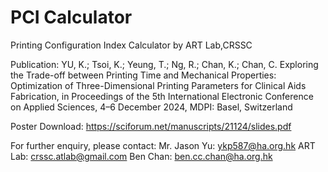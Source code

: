 # PCI Calculator
Printing Configuration Index Calculator by ART Lab,CRSSC

Publication:
YU, K.; Tsoi, K.; Yeung, T.; Ng, R.; Chan, K.; Chan, C. Exploring the Trade-off between Printing Time and Mechanical Properties: Optimization of Three-Dimensional Printing Parameters for Clinical Aids Fabrication, in Proceedings of the 5th International Electronic Conference on Applied Sciences, 4–6 December 2024, MDPI: Basel, Switzerland

Poster Download:
https://sciforum.net/manuscripts/21124/slides.pdf

For further enquiry, please contact:
Mr. Jason Yu: ykp587@ha.org.hk
ART Lab: crssc.atlab@gmail.com
Ben Chan: ben.cc.chan@ha.org.hk
